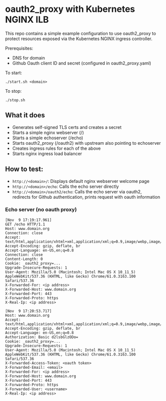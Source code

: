 # oauth2_proxy  with Kubernetes NGINX ILB

This repo contains a simple example configuration to use oauth2_proxy to protect resources exposed via the Kubernetes NGINX ingress controller.

Prerequisites:
* DNS for domain
* Github Oauth client ID and secret (configured in oauth2_proxy.yaml)

To start:
```
./start.sh <domain>
```

To stop:
```
./stop.sh
```

## What it does

* Generates self-signed TLS certs and creates a secret
* Starts a simple nginx webserver (/)
* Starts a simple echoserver (/echo)
* Starts oauth2_proxy (/oauth2) with upstream also pointing to echoserver
* Creates ingress rules for each of the above
* Starts nginx ingress load balancer

## How to test:

* `http://<domain>/`: Displays default nginx webserver welcome page
* `http://<domain>/echo`: Calls the echo server directly
* `http://<domain>/oauth2/echo`: Calls the echo server via oauth2, redirects for Github authentication, prints request with oauth information 

### Echo server (no oauth proxy)
```
[Nov  9 17:19:17.961]
GET /echo HTTP/1.1
Host: www.domain.org
Connection: close
Accept: text/html,application/xhtml+xml,application/xml;q=0.9,image/webp,image/apng,*/*;q=0.8
Accept-Encoding: gzip, deflate, br
Accept-Language: en-US,en;q=0.8
Connection: close
Content-Length: 0
Cookie: _oauth2_proxy=...
Upgrade-Insecure-Requests: 1
User-Agent: Mozilla/5.0 (Macintosh; Intel Mac OS X 10_11_5) AppleWebKit/537.36 (KHTML, like Gecko) Chrome/61.0.3163.100 Safari/537.36
X-Forwarded-For: <ip address>
X-Forwarded-Host: www.domain.org
X-Forwarded-Port: 443
X-Forwarded-Proto: https
X-Real-Ip: <ip address>
```


```
[Nov  9 17:20:53.717]
Host: www.domain.org
Accept: text/html,application/xhtml+xml,application/xml;q=0.9,image/webp,image/apng,*/*;q=0.8
Accept-Encoding: gzip, deflate, br
Accept-Language: en-US,en;q=0.8
Authorization: Basic d2lsbGlzODo=
Cookie: _oauth2_proxy=...
Upgrade-Insecure-Requests: 1
User-Agent: Mozilla/5.0 (Macintosh; Intel Mac OS X 10_11_5) AppleWebKit/537.36 (KHTML, like Gecko) Chrome/61.0.3163.100 Safari/537.36
X-Forwarded-Access-Token: <oauth token>
X-Forwarded-Email: <email>
X-Forwarded-For: <ip address>
X-Forwarded-Host: www.domain.org
X-Forwarded-Port: 443
X-Forwarded-Proto: https
X-Forwarded-User: <username>
X-Real-Ip: <ip address>
```
